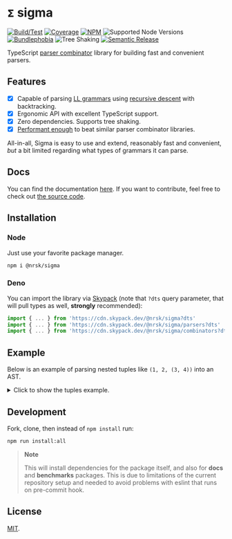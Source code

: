 # `𝝨` sigma

[![Build/Test](https://img.shields.io/github/actions/workflow/status/norskeld/sigma/test.yml?style=flat-square&colorA=22272d&colorB=22272d)](https://github.com/norskeld/sigma/actions 'Build and test workflows')
[![Coverage](https://img.shields.io/coverallsCoverage/github/norskeld/sigma?style=flat-square&colorA=22272d&colorB=22272d)](https://coveralls.io/github/norskeld/sigma 'Test coverage')
[![NPM](https://img.shields.io/npm/v/@nrsk/sigma?style=flat-square&colorA=22272d&colorB=22272d)](https://npm.im/@nrsk/sigma 'This package on NPM')
![Supported Node Versions](https://img.shields.io/node/v/%40nrsk/sigma?style=flat-square&colorA=22272d&colorB=22272d)
[![Bundlephobia](https://img.shields.io/bundlephobia/minzip/@nrsk/sigma?label=minzipped&style=flat-square&colorA=22272d&colorB=22272d)](https://bundlephobia.com/package/@nrsk/sigma)
![Tree Shaking](https://img.shields.io/static/v1?label=tree+shaking&message=✔&style=flat-square&colorA=22272d&colorB=22272d)
[![Semantic Release](https://img.shields.io/static/v1?label=semantic+release&message=✔&style=flat-square&colorA=22272d&colorB=22272d)](https://github.com/semantic-release/semantic-release 'This package uses semantic release to handle releasing, versioning, changelog generation and tagging')

TypeScript [parser combinator][parser-combinator] library for building fast and convenient parsers.

## Features

- [x] Capable of parsing [LL grammars][ll-grammar] using [recursive descent][rd] with backtracking.
- [x] Ergonomic API with excellent TypeScript support.
- [x] Zero dependencies. Supports tree shaking.
- [x] [Performant enough][bench] to beat similar parser combinator libraries.

All-in-all, Sigma is easy to use and extend, reasonably fast and convenient, *but* a bit limited regarding what types of grammars it can parse.

## Docs

You can find the documentation [here][docs]. If you want to contribute, feel free to check out [the source code][docs-source].

## Installation

### Node

Just use your favorite package manager.

```bash
npm i @nrsk/sigma
```

### Deno

You can import the library via [Skypack] (note that `?dts` query parameter, that will pull types as well, **strongly** recommended):

```ts
import { ... } from 'https://cdn.skypack.dev/@nrsk/sigma?dts'
import { ... } from 'https://cdn.skypack.dev/@nrsk/sigma/parsers?dts'
import { ... } from 'https://cdn.skypack.dev/@nrsk/sigma/combinators?dts'
```

## Example

Below is an example of parsing nested tuples like `(1, 2, (3, 4))` into an AST.

<details>
<summary>Click to show the tuples example.</summary>

```ts
import { choice, map, optional, sepBy, sequence, takeMid } from '@nrsk/sigma/combinators'
import { defer, integer, run, string, whitespace } from '@nrsk/sigma/parsers'
import type { Span } from '@nrsk/sigma'

/* AST. */

interface NumberNode {
  type: 'number'
  span: Span
  value: number
}

interface ListNode {
  type: 'list'
  span: Span
  value: Array<NumberNode | ListNode>
}

/* Mapping functions to turn parsed string values into AST nodes. */

function toNumber(value: number, span: Span): NumberNode {
  return {
    type: 'number',
    span,
    value
  }
}

function toList(value: Array<NumberNode | ListNode>, span: Span): ListNode {
  return {
    type: 'list',
    span,
    value
  }
}

/* Parsers. */

const OpenParen = string('(')
const CloseParen = string(')')
const Space = optional(whitespace())
const Comma = sequence(Space, string(','), Space)

const TupleNumber = defer<NumberNode>()
const TupleList = defer<ListNode>()

TupleNumber.with(
  map(
    integer(),
    toNumber
  )
)

TupleList.with(
  map(
    takeMid(
      OpenParen,
      sepBy(choice(TupleList, TupleNumber), Comma),
      CloseParen
    ),
    toList
  )
)
```

Then we simply `run` the root parser, feeding it `with` text:

```ts
run(TupleList).with('(1, 2, (3, 4))')
```

And in the end we get the following output with the AST, which can then be manipulated if needed:

```ts
{
  isOk: true,
  span: [ 0, 14 ],
  pos: 14,
  value: {
    type: 'list',
    span: [ 0, 14 ],
    value: [
      { type: 'number', span: [ 1, 2 ], value: 1 },
      { type: 'number', span: [ 4, 5 ], value: 2 },
      {
        type: 'list',
        span: [ 7, 13 ],
        value: [
          { type: 'number', span: [ 8, 9 ], value: 3 },
          { type: 'number', span: [ 11, 12 ], value: 4 }
        ]
      }
    ]
  }
}
```
</details>

## Development

Fork, clone, then instead of `npm install` run:

```sh
npm run install:all
```

> **Note**
>
> This will install dependencies for the package itself, and also for **docs** and **benchmarks** packages. This is due to limitations of the current repository setup and needed to avoid problems with eslint that runs on pre-commit hook.

## License

[MIT](LICENSE).

<!-- Links. -->

[ll-grammar]: https://en.wikipedia.org/wiki/LL_grammar
[rd]: https://en.wikipedia.org/wiki/Recursive_descent_parser
[parser-combinator]: https://en.wikipedia.org/wiki/Parser_combinator
[cfg]: https://en.wikipedia.org/wiki/Context-free_grammar
[docs]: https://sigma.vm.codes
[docs-source]: ./docs
[bench]: ./benchmarks
[skypack]: https://skypack.dev
